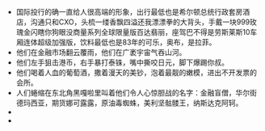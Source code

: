- 国际投行的确一直给人很高端的形象，出行最低也是希尔顿总统行政套房酒店，沟通只和CXO，头梳一缕香飘四溢还我漂漂拳的大背头，手戴一块999玫瑰金闪瞎你狗眼没商量系列全球限量版百达翡丽，座驾巴不得是劳斯莱斯10车厢连体超级加强版，饮料最低也是83年的可乐，奥布，是拉菲。
- 他们在金融市场翻云覆雨，他们在广袤宇宙气吞山河。
- 他们左手狙击港币，右手暴打泰铢，嘴中撕咬日元，脚下爆踢你叔。
- 他们喝着人血的葡萄酒，撒着漫天的美钞，泡着最靓的嫩模，进出不开发票的会所。
- 人们蜷缩在东北角黑嘎啦里叫着他们令人心惊胆战的名字：金融盲僧，华尔街德玛西亚，期货娜可露露，原油毒蜘蛛，美利坚骷髅王，纳斯达克阿轲。
-
-